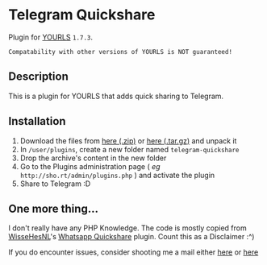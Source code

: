 Telegram Quickshare
====================

Plugin for [YOURLS](http://yourls.org) `1.7.3`.

`Compatability with other versions of YOURLS is NOT guaranteed!`

Description
-----------
This is a plugin for YOURLS that adds quick sharing to Telegram.

Installation
------------
1. Download the files from [here (.zip)](https://git.colinshark.de/ColinShark/yourls_tg-quickshare/archive/master.zip) or [here (.tar.gz)](https://git.colinshark.de/ColinShark/yourls_tg-quickshare/archive/master.tar.gz) and unpack it
2. In `/user/plugins`, create a new folder named `telegram-quickshare`
3. Drop the archive's content in the new folder
4. Go to the Plugins administration page ( *eg* `http://sho.rt/admin/plugins.php` ) and activate the plugin
5. Share to Telegram :D

One more thing...
-----------------
I don't really have any PHP Knowledge. The code is mostly copied from [WisseHesNL](https://github.com/WisseHesNL)'s [Whatsapp Quickshare](https://github.com/WisseHesNL/Whatsapp-quickshare) plugin.
Count this as a Disclaimer :^)

If you do encounter issues, consider shooting me a mail either [here](mailto:colin@colinshark.de) or [here](mailto:nicolas@neht.xyz)